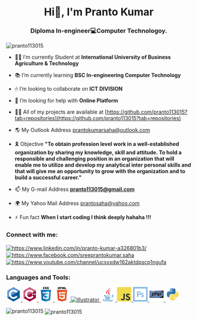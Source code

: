 <h1 align="center">Hi🙁, I'm Pranto Kumar</h1>
<h3 align="center">Diploma In-engineer💻Computer Technologoy.</h3>

<p align="left"> <img src="https://komarev.com/ghpvc/?username=pranto113015&label=Profile%20views&color=0e75b6&style=flat" alt="pranto113015" /> </p>

- 👨‍🎓 I’m currently Student at **International University of Business Agriculture & Technology**

- 📚 I’m currently learning **BSC In-engineering Computer Technology**

- 🖱 I’m looking to collaborate on **ICT DIVISION**

- 🤝 I’m looking for help with **Online Platform**

- 👨‍💻 All of my projects are available at [https://github.com/pranto113015?tab=repositories](https://github.com/pranto113015?tab=repositories)

- 🌎 My Outlook Address [prantokumarsaha@outlook.com](prantokumarsaha@outlook.com)

- 🎗 Objective **"To obtain profession level work in a well-established organization by sharing my knowledge, skill and attitude. To hold a responsible and challenging position in an organization that will enable me to utilize and develop my analytical inter personal skills and that will give me an opportunity to grow with the organization and to build a successful career."**

- 📫 My G-mail Address **pranto113015@gmail.com**

- 🌍 My Yahoo Mail Address [prantosaha@yahoo.com](prantosaha@yahoo.com)

- ⚡ Fun fact **When I start coding I think deeply hahaha !!!**

<h3 align="left">Connect with me:</h3>
<p align="left">
<a href="https://linkedin.com/in/https://www.linkedin.com/in/pranto-kumar-a326801b3/" target="blank"><img align="center" src="https://raw.githubusercontent.com/rahuldkjain/github-profile-readme-generator/master/src/images/icons/Social/linked-in-alt.svg" alt="https://www.linkedin.com/in/pranto-kumar-a326801b3/" height="30" width="40" /></a>
<a href="https://fb.com/https://www.facebook.com/sreeprantokumar.saha" target="blank"><img align="center" src="https://raw.githubusercontent.com/rahuldkjain/github-profile-readme-generator/master/src/images/icons/Social/facebook.svg" alt="https://www.facebook.com/sreeprantokumar.saha" height="30" width="40" /></a>
<a href="https://www.youtube.com/c/https://www.youtube.com/channel/ucsxxdw162aktdpscp1ngufa" target="blank"><img align="center" src="https://raw.githubusercontent.com/rahuldkjain/github-profile-readme-generator/master/src/images/icons/Social/youtube.svg" alt="https://www.youtube.com/channel/ucsxxdw162aktdpscp1ngufa" height="30" width="40" /></a>
</p>

<h3 align="left">Languages and Tools:</h3>
<p align="left"> <a href="https://www.cprogramming.com/" target="_blank"> <img src="https://raw.githubusercontent.com/devicons/devicon/master/icons/c/c-original.svg" alt="c" width="40" height="40"/> </a> <a href="https://www.w3schools.com/cpp/" target="_blank"> <img src="https://raw.githubusercontent.com/devicons/devicon/master/icons/cplusplus/cplusplus-original.svg" alt="cplusplus" width="40" height="40"/> </a> <a href="https://www.w3schools.com/css/" target="_blank"> <img src="https://raw.githubusercontent.com/devicons/devicon/master/icons/css3/css3-original-wordmark.svg" alt="css3" width="40" height="40"/> </a> <a href="https://www.w3.org/html/" target="_blank"> <img src="https://raw.githubusercontent.com/devicons/devicon/master/icons/html5/html5-original-wordmark.svg" alt="html5" width="40" height="40"/> </a> <a href="https://www.adobe.com/in/products/illustrator.html" target="_blank"> <img src="https://www.vectorlogo.zone/logos/adobe_illustrator/adobe_illustrator-icon.svg" alt="illustrator" width="40" height="40"/> </a> <a href="https://www.java.com" target="_blank"> <img src="https://raw.githubusercontent.com/devicons/devicon/master/icons/java/java-original.svg" alt="java" width="40" height="40"/> </a> <a href="https://developer.mozilla.org/en-US/docs/Web/JavaScript" target="_blank"> <img src="https://raw.githubusercontent.com/devicons/devicon/master/icons/javascript/javascript-original.svg" alt="javascript" width="40" height="40"/> </a> <a href="https://www.photoshop.com/en" target="_blank"> <img src="https://raw.githubusercontent.com/devicons/devicon/master/icons/photoshop/photoshop-line.svg" alt="photoshop" width="40" height="40"/> </a> <a href="https://www.php.net" target="_blank"> <img src="https://raw.githubusercontent.com/devicons/devicon/master/icons/php/php-original.svg" alt="php" width="40" height="40"/> </a> <a href="https://www.python.org" target="_blank"> <img src="https://raw.githubusercontent.com/devicons/devicon/master/icons/python/python-original.svg" alt="python" width="40" height="40"/> </a> </p>

<p><img align="left" src="https://github-readme-stats.vercel.app/api/top-langs?username=pranto113015&show_icons=true&locale=en&layout=compact" alt="pranto113015" /></p>

<p>&nbsp;<img align="center" src="https://github-readme-stats.vercel.app/api?username=pranto113015&show_icons=true&locale=en" alt="pranto113015" /></p>
